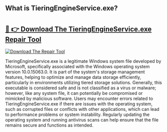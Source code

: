 ## What is TieringEngineService.exe? 

# <h2><a href="https://exedetect.com/download.php?TieringEngineService.exe">🔗 👉 Download The TieringEngineService.exe Repair Tool</a></h2>

[![Download The Repair Tool](https://exedetect.com/download-button.jpg)](https://exedetect.com/download.php?TieringEngineService.exe)

TieringEngineService.exe is a legitimate Windows system file developed by Microsoft, specifically associated with the Windows operating system version 10.0.15063.0. It is part of the system's storage management features, helping to optimize and manage data storage efficiently, particularly in environments utilizing tiered storage solutions. Generally, this executable is considered safe and is not classified as a virus or malware; however, like any system file, it can potentially be compromised or mimicked by malicious software. Users may encounter errors related to TieringEngineService.exe if there are issues with the operating system, such as corrupted files or conflicts with other applications, which can lead to performance problems or system instability. Regularly updating the operating system and running antivirus scans can help ensure that the file remains secure and functions as intended.